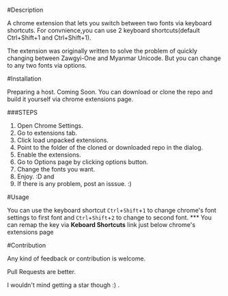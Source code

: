 

#Description

A chrome extension that lets you switch between two fonts via keyboard shortcuts. For convnience,you can use 2 keyboard shortcuts(default Ctrl+Shift+1 and Ctrl+Shift+1).

The extension was originally written to solve the problem of quickly changing between Zawgyi-One and Myanmar Unicode. But you can change to any two fonts via options.

#Installation

Preparing a host. Coming Soon. You can download or clone the repo and build it yourself via chrome extensions page.

###STEPS
1. Open Chrome Settings.
2. Go to extensions tab.
3. Click load unpacked extensions.
4. Point to the folder of the cloned or downloaded repo in the dialog.
5. Enable the extensions.
6. Go to Options page by clicking options button.
7. Change the fonts you want.
8. Enjoy. :D
and
9. If there is any problem, post an isssue. :)
	

#Usage

You can use the keyboard shortcut `Ctrl`+`Shift`+`1` to change chrome's font settings to first font and `Ctrl`+`Shift`+`2` to change to second font. 
*** You can remap the key via __Keboard Shortcuts__ link just below chrome's extensions page

#Contribution

Any kind of feedback or contribution is welcome.

Pull Requests are better.

I wouldn't mind getting a star though :)  .